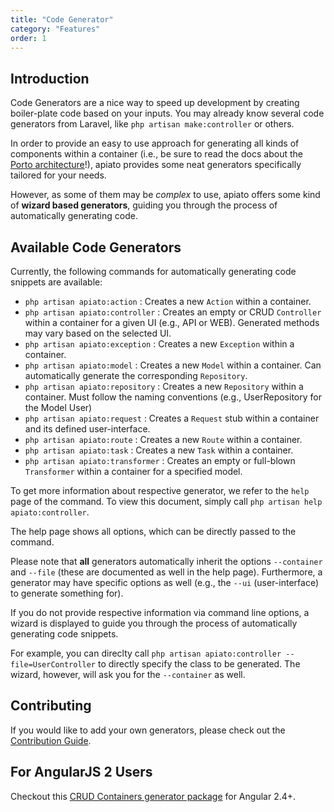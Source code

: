 ```yaml
---
title: "Code Generator"
category: "Features"
order: 1
---
```


## Introduction

Code Generators are a nice way to speed up development by creating boiler-plate code based on your inputs. You may 
already know several code generators from Laravel, like `php artisan make:controller` or others.

In order to provide an easy to use approach for generating all kinds of components within a container (i.e., be sure to 
read the docs about the [Porto architecture](http://apiato.io/B.general/porto-sap/)!), apiato provides some neat 
generators specifically tailored for your needs.

However, as some of them may be _complex_ to use, apiato offers some kind of **wizard based generators**, guiding you
through the process of automatically generating code.

## Available Code Generators

Currently, the following commands for automatically generating code snippets are available:

* `php artisan apiato:action` : Creates a new `Action` within a container.
* `php artisan apiato:controller` : Creates an empty or CRUD `Controller` within a container for a given UI (e.g., API or WEB). Generated methods may vary based on the selected UI.
* `php artisan apiato:exception` : Creates a new `Exception` within a container.
* `php artisan apiato:model` : Creates a new `Model` within a container. Can automatically generate the corresponding `Repository`.
* `php artisan apiato:repository` : Creates a new `Repository` within a container. Must follow the naming conventions (e.g., UserRepository for the Model User)
* `php artisan apiato:request` : Creates a `Request` stub within a container and its defined user-interface.
* `php artisan apiato:route` : Creates a new `Route` within a container.
* `php artisan apiato:task` : Creates a new `Task` within a container.
* `php artisan apiato:transformer` : Creates an empty or full-blown `Transformer` within a container for a specified model. 

To get more information about respective generator, we refer to the `help` page of the command. To view this document,
simply call `php artisan help apiato:controller`.

The help page shows all options, which can be directly passed to the command.

Please note that **all** generators automatically inherit the options `--container` and `--file` (these are documented
as well in the help page). Furthermore, a generator may have specific options as well (e.g., the `--ui` (user-interface) 
to generate something for).

If you do not provide respective information via command line options, a wizard is displayed to guide you through 
the process of automatically generating code snippets.

For example, you can direclty call `php artisan apiato:controller --file=UserController` to directly specify the class
to be generated. The wizard, however, will ask you for the `--container` as well.

## Contributing

If you would like to add your own generators, please check out the [Contribution Guide](http://apiato.io/B.general/contribution/).

## For AngularJS 2 Users

Checkout this [CRUD Containers generator package](https://github.com/llstarscreamll/Crud) for Angular 2.4+.
 
 
